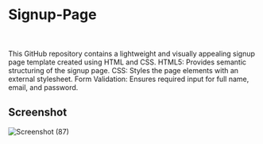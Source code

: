 # Signup-Page
<br>
<br>
This GitHub repository contains a lightweight and visually appealing signup page template created using HTML and CSS. 
HTML5: Provides semantic structuring of the signup page.
CSS: Styles the page elements with an external stylesheet.
Form Validation: Ensures required input for full name, email, and password.

## Screenshot

![Screenshot (87)](https://github.com/nikita11ch/Signup-Page/assets/115834443/86af277f-937f-43c9-bef3-537ebfde23e2)
